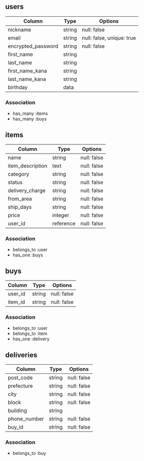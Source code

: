 ## users

|Column              |Type    |Options                    |
|--------------------|--------|---------------------------|
| nickname           | string | null: false               |
| email              | string | null: false, unique: true |
| encrypted_password | string | null: false               |
| first_name         | string |                           |
| last_name          | string |                           |
| first_name_kana    | string |                           |
| last_name_kana     | string |                           |
| birthday           | data   |                           |

### Association
- has_many :items
- has_many :buys

## items

|Column            |Type       |Options      |
|------------------|-----------|-------------|
| name             | string    | null: false |
| item_description | text      | null: false |
| category         | string    | null: false |
| status           | string    | null: false |
| delivery_charge  | string    | null: false |
| from_area        | string    | null: false |
| ship_days        | string    | null: false |
| price            | integer   | null: false |
| user_id          | reference | null: false |

### Association
- belongs_to :user
- has_one :buys

## buys

|Column   |Type    |Options      |
|---------|--------|-------------|
| user_id | string | null: false |
| item_id | string | null: false |

### Association
- belongs_to :user
- belongs_to :item
- has_one :delivery

## deliveries

|Column        |Type    |Options      |
|--------------|--------|-------------|
| post_code    | string | null: false |
| prefecture   | string | null: false |
| city         | string | null: false |
| block        | string | null: false |
| building     | string |             |
| phone_number | string | null: false |
| buy_id       | string | null: false |

### Association
- belongs_to :buy
